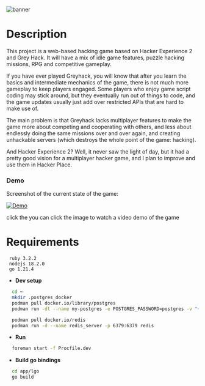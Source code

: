 ![banner](https://i.imgur.com/Cf7fTRR.png "banner")

# Description

This project is a web-based hacking game based on Hacker Experience 2 and Grey Hack. It will have a mix of idle game features, puzzle hacking missions, RPG and competitive gameplay.

If you have ever played Greyhack, you will know that after you learn the basics and intermediate mechanics of the game, there is not much more gameplay to keep players engaged. Some players who enjoy game script coding may stick around, but they eventually run out of things to code, and the game updates usually just add over restricted APIs that are hard to make use of.

The main problem is that Greyhack lacks multiplayer features to make the game more about competing and cooperating with others, and less about endlessly doing the same missions over and over again, and creating unhackable servers (which destroys the whole point of the game: hacking).

And Hacker Experience 2? Well, it never saw the light of day, but it had a pretty good vision for a multiplayer hacker game, and I plan to improve and use them in Hacker Place.

### Demo

Screenshot of the current state of the game:

[![Demo](https://i.imgur.com/eV04Oil.png)](https://youtu.be/VftUaKUQNSQ)

click the you can click the image to watch a video demo of the game

# Requirements

```
 ruby 3.2.2
 nodejs 18.2.0
 go 1.21.4
```

* **Dev setup**

```bash
  cd ~
  mkdir .postgres_docker
  podman pull docker.io/library/postgres
  podman run -dt --name my-postgres -e POSTGRES_PASSWORD=postgres -v "~/.postgres_docker:/var/lib/postgresql/data:Z" -p 5432:5432 postgres

  podman pull docker.io/redis
  podman run -d --name redis_server -p 6379:6379 redis
```

* **Run**

```bash
  foreman start -f Procfile.dev 
```

* **Build go bindings**

```bash
  cd app/lgo
  go build
```
